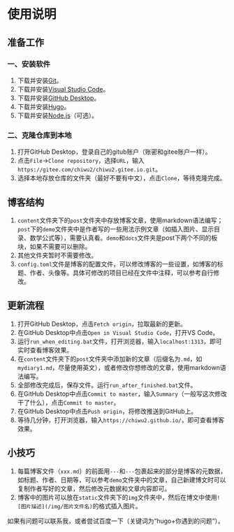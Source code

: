 # 使用说明

## 准备工作

### 一、安装软件

1. 下载并安装[Git](https://git-scm.com/)。
2. 下载并安装[Visual Studio Code](https://code.visualstudio.com/)。
3. 下载并安装[GitHub Desktop](https://desktop.github.com/)。
4. 下载并安装[Hugo](https://gohugo.io/installation/windows/#winget)。
5. 下载并安装[Node.js](https://nodejs.org/en/download/)（可选）。

### 二、克隆仓库到本地

1. 打开GitHub Desktop，登录自己的gitub账户（账密和gitee账户一样）。
2. 点击`File`->`Clone repository`，选择`URL`，输入`https://gitee.com/chiwu2/chiwu2.gitee.io.git`。
3. 选择本地存放仓库的文件夹（最好不要有中文），点击`Clone`，等待克隆完成。

## 博客结构

1. `content`文件夹下的`post`文件夹中存放博客文章，使用markdown语法编写；`post`下的`demo`文件夹中是作者写的一些用法示例文章（如插入图片、显示目录、数学公式等），需要认真看。`demo`和`docs`文件夹是post下两个不同的板块，如果不需要可以删除。
2. 其他文件夹暂时不需要修改。
3. `config.toml`文件是博客的配置文件，可以修改博客的一些设置，如博客的标题、作者、头像等。具体可修改的项目已经在文件中注释，可以参考自行修改。

## 更新流程

1. 打开GitHub Desktop，点击`Fetch origin`，拉取最新的更新。
2. 在GitHub Desktop中点击`Open in Visual Studio Code`，打开VS Code。
3. 运行`run_when_editing.bat`文件，打开浏览器，输入`localhost:1313`，即可实时查看博客效果。
4. 在`content`文件夹下的`post`文件夹中添加新的文章（后缀名为`.md`，如`mydiary1.md`，尽量使用英文），或者修改你想修改的文章，使用markdown语法编写。
5. 全部修改完成后，保存文件。运行`run_after_finished.bat`文件。
6. 在GitHub Desktop中点击`Commit to master`，输入`Summary`（一般写这次修改干了什么），点击`Commit to master`。
7. 在GitHub Desktop中点击`Push origin`，将修改推送到GitHub上。
8. 等待几分钟，打开浏览器，输入`https://chiwu2.github.io/`，即可查看博客效果。

## 小技巧

1. 每篇博客文件（`xxx.md`）的前面用`---`和`---`包裹起来的部分是博客的元数据，如标题、作者、日期等，可以参考`demo`文件夹中的文章，自己新建博文时可以复制作者写好的文章，然后修改元数据和文章内容即可。
2. 博客中的图片可以放在`static`文件夹下的`img`文件夹中，然后在博文中使用`![图片描述](/img/图片文件名)`的格式插入图片。

如果有问题可以联系我，或者尝试百度一下（关键词为“hugo+你遇到的问题”）。
